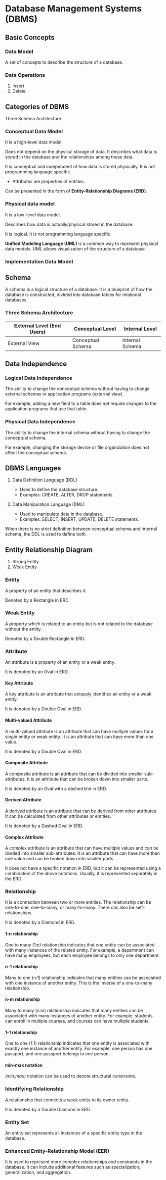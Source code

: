 # Database Management Systems (DBMS)

## Basic Concepts

### Data Model

A set of concepts to describe the structure of a database.

### Data Operations

1. Insert
2. Delete

<!-- TODO: Complete notes -->

## Categories of DBMS

Three Schema Architecture

### Conceptual Data Model

It is a high-level data model.

Does not depend on the physical storage of data.
It describes what data is stored in the database and the relationships among those data.

It is conceptual and independent of how data is stored physically. It is not programming language specific.

* Attributes are properties of entities.

Can be presented in the form of __Entity-Relationship Diagrams (ERD)__.

### Physical data model

It is a low-level data model.

Describes how data is actually/physical stored in the database.

It is logical. It is not programming language specific.

__Unified Modeling Language (UML)__ is a common way to represent physical data models.
UML allows visualization of the structure of a database.

### Implementation Data Model

<!-- TODO: Complete notes -->

## Schema

A schema is a logical structure of a database.
It is a blueprint of how the database is constructed, divided into database tables for relational databases.

### Three Schema Architecture

| External Level (End Users) | Conceptual Level | Internal Level |
| --------------- | --------------- | --------------- |
| External View | Conceptual Schema | Internal Schema |

## Data Independence

### Logical Data Independence

The ability to change the conceptual schema without having to change external schemas or application programs (external view).

For example, adding a new field to a table does not require changes to the application programs that use that table.

### Physical Data Independence

The ability to change the internal schema without having to change the conceptual schema.

For example, changing the storage device or file organization does not affect the conceptual schema.

## DBMS Languages

1. Data Definition Language (DDL)
   * Used to define the database structure.
   * Examples: CREATE, ALTER, DROP statements.

2. Data Manipulation Language (DML)
   * Used to manipulate data in the database.
   * Examples: SELECT, INSERT, UPDATE, DELETE statements.

When there is no strict definition between conceptual schema and internal schema, the DDL is used to define both.

## Entity Relationship Diagram

1. Strong Entity
2. Weak Entity

### Entity

A property of an entity that describes it.

Denoted by a Rectangle in ERD.

### Weak Entity

A property which is related to an entity but is not related to the database without the entity.

Denoted by a Double Rectangle in ERD.

### Attribute

An attribute is a property of an entity or a weak entity.

It is denoted by an Oval in ERD.

#### Key Attribute

A key attribute is an attribute that uniquely identifies an entity or a weak entity.

It is denoted by a Double Oval in ERD.

#### Multi-valued Attribute

A multi-valued attribute is an attribute that can have multiple values for a single entity or weak entity.
It is an attribute that can have more than one value.

It is denoted by a Double Oval in ERD.

#### Composite Attribute

A composite attribute is an attribute that can be divided into smaller sub-attributes.
It is an attribute that can be broken down into smaller parts.

It is denoted by an Oval with a dashed line in ERD.

#### Derived Attribute

A derived attribute is an attribute that can be derived from other attributes.
It can be calculated from other attributes or entities.

It is denoted by a Dashed Oval in ERD.

#### Complex Attribute

A complex attribute is an attribute that can have multiple values and can be divided into smaller sub-attributes.
It is an attribute that can have more than one value and can be broken down into smaller parts.

It does not have a specific notation in ERD, but it can be represented using a combination of the above notations.
Usually, it is represented separately in the ERD.

### Relationship

It is a connection between two or more entities.
The relationship can be one-to-one, one-to-many, or many-to-many.
There can also be self-relationships.

It is denoted by a Diamond in ERD.

#### 1-n relationship

One to many (1:n) relationship indicates that one entity can be associated with many instances of the related entity.
For example, a department can have many employees, but each employee belongs to only one department.

#### n-1 relationship

Many to one (n:1) relationship indicates that many entities can be associated with one instance of another entity.
This is the inverse of a one-to-many relationship.

#### n-m relationship

Many to many (n:m) relationship indicates that many entities can be associated with many instances of another entity.
For example, students can enroll in multiple courses, and courses can have multiple students.

#### 1-1 relationship

One to one (1:1) relationship indicates that one entity is associated with exactly one instance of another entity.
For example, one person has one passport, and one passport belongs to one person.

#### min-max notation

_(min,max)_ notation can be used to denote structural constraints.

### Identifying Relationship

A relationship that connects a weak entity to its owner entity.

It is denoted by a Double Diamond in ERD.

### Entity Set

An entity set represents all instances of a specific entity type in the database.

### Enhanced Entity-Relationship Model (EER)

It is used to represent more complex relationships and constraints in the database.
It can include additional features such as specialization, generalization, and aggregation.
